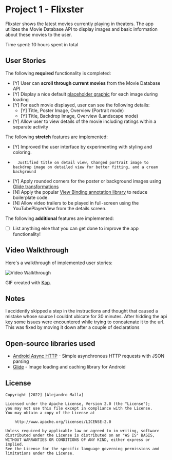 # Project 1 - Flixster

Flixster shows the latest movies currently playing in theaters. The app utilizes the Movie Database API to display images and basic information about these movies to the user.

Time spent: 10 hours spent in total

## User Stories

The following **required** functionality is completed:

* [Y] User can **scroll through current movies** from the Movie Database API
* [Y] Display a nice default [placeholder graphic](https://guides.codepath.org/android/Displaying-Images-with-the-Glide-Library#advanced-usage) for each image during loading
* [Y] For each movie displayed, user can see the following details:
  * [Y] Title, Poster Image, Overview (Portrait mode)
  * [Y] Title, Backdrop Image, Overview (Landscape mode)
* [Y] Allow user to view details of the movie including ratings within a separate activity

The following **stretch** features are implemented:

* [Y] Improved the user interface by experimenting with styling and coloring.
*       Justified title on detail view, Changed portrait image to backdrop image on detailed view for better fitting, and a cream background
* [Y] Apply rounded corners for the poster or background images using [Glide transformations](https://guides.codepath.org/android/Displaying-Images-with-the-Glide-Library#transformations)
* [N] Apply the popular [View Binding annotation library](http://guides.codepath.org/android/Reducing-View-Boilerplate-with-ViewBinding) to reduce boilerplate code.
* [N] Allow video trailers to be played in full-screen using the YouTubePlayerView from the details screen.

The following **additional** features are implemented:

* [ ] List anything else that you can get done to improve the app functionality!

## Video Walkthrough

Here's a walkthrough of implemented user stories:

<img src='[https://imgur.com/a/jTACkRV](https://imgur.com/a/jTACkRV)' title='Video Walkthrough' width='' alt='Video Walkthrough' />

GIF created with [Kap](https://getkap.co/).

## Notes

I accidently skipped a step in the instructions and thought that caused a mistake whose source I couldnt ubicate for 30 minutes.
After hidding the api key some issues were encountered while trying to concatenate it to the url. This was fixed by moving it down after a couple of declarations

## Open-source libraries used

- [Android Async HTTP](https://github.com/loopj/android-async-http) - Simple asynchronous HTTP requests with JSON parsing
- [Glide](https://github.com/bumptech/glide) - Image loading and caching library for Android

## License

    Copyright [2022] [Alejandro Malla]

    Licensed under the Apache License, Version 2.0 (the "License");
    you may not use this file except in compliance with the License.
    You may obtain a copy of the License at

        http://www.apache.org/licenses/LICENSE-2.0

    Unless required by applicable law or agreed to in writing, software
    distributed under the License is distributed on an "AS IS" BASIS,
    WITHOUT WARRANTIES OR CONDITIONS OF ANY KIND, either express or implied.
    See the License for the specific language governing permissions and
    limitations under the License.

